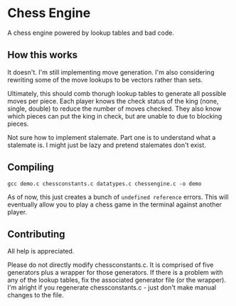Chess Engine
====================

A chess engine powered by lookup tables and bad code.

## How this works ##
It doesn't. I'm still implementing move generation. I'm also considering rewriting some of the move lookups to be vectors rather than sets.

Ultimately, this should comb thorugh lookup tables to generate all possible moves per piece.
Each player knows the check status of the king (none, single, double) to reduce the number of moves checked.
They also know which pieces can put the king in check, but are unable to due to blocking pieces.

Not sure how to implement stalemate. Part one is to understand what a stalemate is. I might just be lazy and pretend stalemates don't exist.

## Compiling ##
```make
gcc demo.c chessconstants.c datatypes.c chessengine.c -o demo
```

As of now, this just creates a bunch of `undefined reference` errors.
This will eventually allow you to play a chess game in the terminal against another player.

## Contributing ##
All help is appreciated.

Please do not directly modify chessconstants.c. It is comprised of five generators plus a wrapper for those generators. If there is a problem with any of the lookup tables, fix the associated generator file (or the wrapper). I'm alright if you regenerate chessconstants.c - just don't make manual changes to the file.

